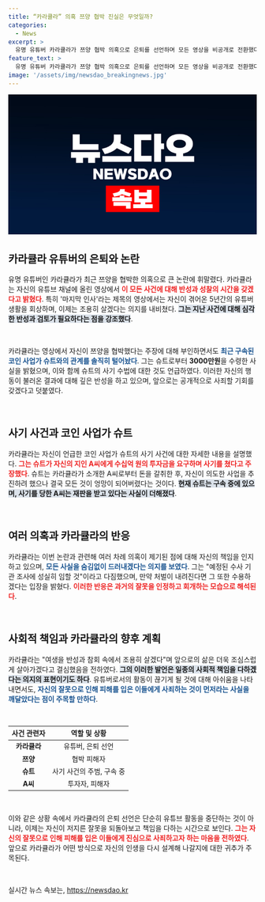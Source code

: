 ```yaml
---
title: “카라큘라” 의혹 쯔양 협박 진실은 무엇일까?
categories:
  - News
excerpt: >
  유명 유튜버 카라큘라가 쯔양 협박 의혹으로 은퇴를 선언하며 모든 영상을 비공개로 전환했다. 그는 지난 5년간의 삶을 돌아보며 3000만원을 받았다고 고백, 진실을 밝히고 처벌을 받을 준비가 되어 있다고 밝혔다. 클릭하고 진실을 확인해 보세요!
feature_text: >
  유명 유튜버 카라큘라가 쯔양 협박 의혹으로 은퇴를 선언하며 모든 영상을 비공개로 전환했다. 그는 지난 5년간의 삶을 돌아보며 3000만원을 받았다고 고백, 진실을 밝히고 처벌을 받을 준비가 되어 있다고 밝혔다. 클릭하고 진실을 확인해 보세요!
image: '/assets/img/newsdao_breakingnews.jpg'
---
```


<p><img src="/assets/img/newsdao_breakingnews.jpg" alt="koreaapp 속보" /></p>

<h2 data-ke-size="size26">카라큘라 유튜버의 은퇴와 논란</h2>

<p data-ke-size="size16">유명 유튜버인 카라큘라가 최근 쯔양을 협박한 의혹으로 큰 논란에 휘말렸다. 카라큘라는 자신의 유튜브 채널에 올린 영상에서 <b><span style="color: #ee2323;">이 모든 사건에 대해 반성과 성찰의 시간을 갖겠다고 밝혔다</span></b>. 특히 '마지막 인사'라는 제목의 영상에서는 자신이 겪어온 5년간의 유튜버 생활을 회상하며, 이제는 조용히 살겠다는 의지를 내비쳤다. <b><span style="background-color: #21538527;">그는 지난 사건에 대해 심각한 반성과 검토가 필요하다는 점을 강조했다</span></b>.</p>

<p data-ke-size="size16">&nbsp;</p>

<p data-ke-size="size16">카라큘라는 영상에서 자신이 쯔양을 협박했다는 주장에 대해 부인하면서도 <b><span style="color: #1a5490;">최근 구속된 코인 사업가 슈트와의 관계를 솔직히 털어놨다</span></b>. 그는 슈트로부터 <b>3000만원</b>을 수령한 사실을 밝혔으며, 이와 함께 슈트의 사기 수법에 대한 것도 언급하였다. 이러한 자신의 행동이 불러온 결과에 대해 깊은 반성을 하고 있으며, 앞으로는 공개적으로 사죄할 기회를 갖겠다고 덧붙였다.</p>

<p data-ke-size="size16">&nbsp;</p>

<h2 data-ke-size="size26">사기 사건과 코인 사업가 슈트</h2>

<p data-ke-size="size16">카라큘라는 자신이 언급한 코인 사업가 슈트의 사기 사건에 대한 자세한 내용을 설명했다. <b><span style="color: #ee2323;">그는 슈트가 자신의 지인 A씨에게 수십억 원의 투자금을 요구하며 사기를 쳤다고 주장했다</span></b>. 슈트는 카라큘라가 소개한 A씨로부터 돈을 갈취한 후, 자신이 의도한 사업을 추진하려 했으나 결국 모든 것이 엉망이 되어버렸다는 것이다. <b><span style="background-color: #21538527;">현재 슈트는 구속 중에 있으며, 사기를 당한 A씨는 재판을 받고 있다는 사실이 더해졌다</span></b>.</p>

<p data-ke-size="size16">&nbsp;</p>

<h2 data-ke-size="size26">여러 의혹과 카라큘라의 반응</h2>

<p data-ke-size="size16">카라큘라는 이번 논란과 관련해 여러 차례 의혹이 제기된 점에 대해 자신의 책임을 인지하고 있으며, <b><span style="color: #1a5490;">모든 사실을 숨김없이 드러내겠다는 의지를 보였다</span></b>. 그는 "예정된 수사 기관 조사에 성실히 임할 것"이라고 다짐했으며, 만약 처벌이 내려진다면 그 또한 수용하겠다는 입장을 밝혔다. <b><span style="color: #ee2323;">이러한 반응은 과거의 잘못을 인정하고 회개하는 모습으로 해석된다</span></b>.</p>

<p data-ke-size="size16">&nbsp;</p>

<h2 data-ke-size="size26">사회적 책임과 카라큘라의 향후 계획</h2>

<p data-ke-size="size16">카라큘라는 "여생을 반성과 참회 속에서 조용히 살겠다"며 앞으로의 삶은 더욱 조심스럽게 살아가겠다고 결심했음을 전하였다. <b><span style="background-color: #21538527;">그의 이러한 발언은 일종의 사회적 책임을 다하겠다는 의지의 표현이기도 하다</span></b>. 유튜버로서의 활동이 끊기게 될 것에 대해 아쉬움을 나타내면서도, <b><span style="color: #1a5490;">자신의 잘못으로 인해 피해를 입은 이들에게 사죄하는 것이 먼저라는 사실을 깨달았다는 점이 주목할 만하다</span></b>.</p>

<p data-ke-size="size16">&nbsp;</p>

<table style="width: 100%; border-collapse: collapse;" data-ke-size="size16">
    <thead>
        <tr>
            <th style="text-align: center;">사건 관련자</th>
            <th style="text-align: center;">역할 및 상황</th>
        </tr>
    </thead>
    <tbody>
        <tr>
            <td style="text-align: center; height: 17px;"><b>카라큘라</b></td>
            <td style="text-align: center; height: 17px;">유튜버, 은퇴 선언</td>
        </tr>
        <tr>
            <td style="text-align: center; height: 17px;"><b>쯔양</b></td>
            <td style="text-align: center; height: 17px;">협박 피해자</td>
        </tr>
        <tr>
            <td style="text-align: center; height: 17px;"><b>슈트</b></td>
            <td style="text-align: center; height: 17px;">사기 사건의 주범, 구속 중</td>
        </tr>
        <tr>
            <td style="text-align: center; height: 17px;"><b>A씨</b></td>
            <td style="text-align: center; height: 17px;">투자자, 피해자</td>
        </tr>
    </tbody>
</table>

<p data-ke-size="size16">&nbsp;</p>

<p data-ke-size="size16">이와 같은 상황 속에서 카라큘라의 은퇴 선언은 단순히 유튜브 활동을 중단하는 것이 아니라, 이제는 자신이 저지른 잘못을 되돌아보고 책임을 다하는 시간으로 보인다. <b><span style="color: #ee2323;">그는 자신의 잘못으로 인해 피해를 입은 이들에게 진심으로 사죄하고자 하는 마음을 전하였다</span></b>. 앞으로 카라큘라가 어떤 방식으로 자신의 인생을 다시 설계해 나갈지에 대한 귀추가 주목된다.</p>

<p data-ke-size="size16">&nbsp;</p>
실시간 뉴스 속보는, <a href="https://newsdao.kr" rel="dofollow">https://newsdao.kr</a>


